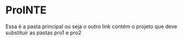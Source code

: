 # ProINTE

Essa é a pasta principal ou seja o outro link contém o projeto que deve substituir as pastas pro1 e pro2
